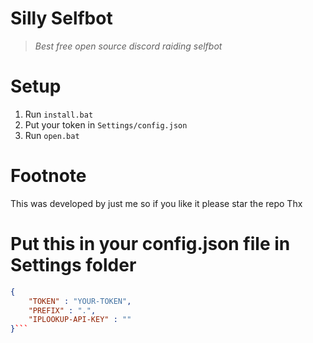 # Silly Selfbot
> *Best free open source discord raiding selfbot*

# Setup
1. Run `install.bat`
2. Put your token in `Settings/config.json`
3. Run `open.bat`

# Footnote
This was developed by just me so if you like it please star the repo
Thx

# Put this in your config.json file in Settings folder
```json
{
    "TOKEN" : "YOUR-TOKEN",
    "PREFIX" : ".",
    "IPLOOKUP-API-KEY" : ""
}```